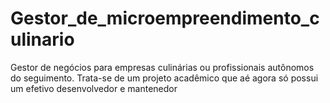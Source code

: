 # Gestor_de_microempreendimento_culinario
Gestor de negócios para empresas culinárias ou profissionais autônomos do seguimento.
Trata-se de um projeto acadêmico que aé agora só possui um efetivo desenvolvedor e mantenedor
